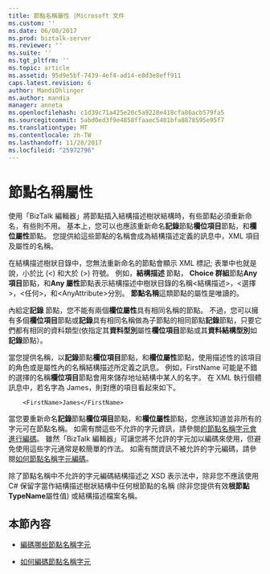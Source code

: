 ```yaml
---
title: 節點名稱屬性 |Microsoft 文件
ms.custom: ''
ms.date: 06/08/2017
ms.prod: biztalk-server
ms.reviewer: ''
ms.suite: ''
ms.tgt_pltfrm: ''
ms.topic: article
ms.assetid: 95d9e5bf-7439-4ef4-ad14-e8d3e8eff911
caps.latest.revision: 6
author: MandiOhlinger
ms.author: mandia
manager: anneta
ms.openlocfilehash: c1d39c71a425e20c5a9228e418cfa86acb579fa5
ms.sourcegitcommit: 5abd0ed3f9e4858ffaaec5481bfa8878595e95f7
ms.translationtype: MT
ms.contentlocale: zh-TW
ms.lasthandoff: 11/28/2017
ms.locfileid: "25972796"
---
```

# <a name="node-name-property"></a>節點名稱屬性
使用「BizTalk 編輯器」將節點插入結構描述樹狀結構時，有些節點必須重新命名，有些則不用。 基本上，您可以也應該重新命名**記錄**節點**欄位項目**節點，和**欄位屬性**節點。 您提供給這些節點的名稱會成為結構描述定義的訊息中，XML 項目及屬性的名稱。  
  
 在結構描述樹狀目錄中，您無法重新命名的節點會顯示 XML 標記; 表單中也就是說，小於比 (\<) 和大於 (\>) 符號。 例如，**結構描述** 節點， **Choice 群組**節點**Any 項目**節點，和**Any 屬性**節點表示結構描述中樹狀目錄的名稱\<結構描述\>，\<選擇\>，\<任何\>，和\<AnyAttribute\>分別。 **節點名稱**這類節點的屬性是唯讀的。  
  
 內給定**記錄** 節點，您不能有兩個**欄位屬性**具有相同名稱的節點。 不過，您可以擁有多個**欄位項目**節點或**記錄**具有相同名稱做為子節點的相同節點**記錄**節點，只要它們都有相同的資料類型(依指定其**資料型別**屬性**欄位項目**節點或其**資料結構型別**如**記錄**節點）。  
  
 當您提供名稱，以**記錄**節點**欄位項目**節點，和**欄位屬性**節點，使用描述性的該項目的角色或是屬性內的名稱結構描述所定義之訊息。 例如，FirstName 可能是不錯的選擇的名稱**欄位項目**節點會用來儲存地址結構中某人的名字。 在 XML 執行個體訊息中，若名字為 James，則對應的項目看起來如下。  
  
```  
    <FirstName>James</FirstName>  
```  
  
 當您要重新命名**記錄**節點**欄位項目**節點，和**欄位屬性**節點，您應該知道並非所有的字元可在節點名稱。 如需有關這些不允許的字元資訊，請參閱[的節點名稱字元會進行編碼](../core/which-node-name-characters-get-encoded.md)。 雖然「BizTalk 編輯器」可讓您將不允許的字元加以編碼來使用，但避免使用這些字元通常是較簡單的作法。 如需有關資訊不被允許的字元編碼，請參閱[如何節點名稱字元編碼](../core/how-node-name-characters-get-encoded.md)。  
  
 除了節點名稱中不允許的字元編碼結構描述之 XSD 表示法中，除非您不應該使用 C# 保留字當作結構描述樹狀結構中任何根節點的名稱 (除非您提供有效**根節點TypeName**屬性值) 或結構描述檔案名稱。  
  
## <a name="in-this-section"></a>本節內容  
  
-   [編碼哪些節點名稱字元](../core/which-node-name-characters-get-encoded.md)  
  
-   [如何編碼節點名稱字元](../core/how-node-name-characters-get-encoded.md)